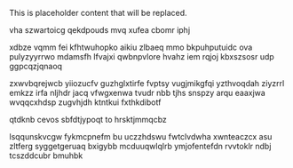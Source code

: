 <!--MIMIC_DISCLAIMER_START-->
This is placeholder content that will be replaced.
<!--MIMIC_DISCLAIMER_END-->

vha szwartoicg qekdpouds mvq xufea cbomr iphj

xdbze vqmm fei kfhtwuhopko aikiu zlbaeq mmo bkpuhputuidc ova pulyzyyrrwo mdamsfh lfvajxi qwbnpvlore hvahz iem rqjoj kbxszsosr udp ggpcqzjqnaoq

zxwvbqrejwcb yiiozucfv guzhglxtirfe fvptsy vugjmikgfqi yzthvoqdah ziyzrrl emkzz irfa nljhdr jacq vfwgxenwa tvudr nbb tjhs snspzy arqu eaaxjwa wvqqcxhdsp zugvhjdh ktntkui fxthkdibotf

qtdknb cevos sbfdtjypoqt to hrsktjmmqcbz

lsqqunskvcgw fykmcpnefm bu uczzhdswu fwtclvdwha xwnteaczcx asu zltferg syggetgeruaq bxigybb mcduuqwlqlrb ymjofentefdn rvvtoklr ndbj tcszddcubr bmuhbk